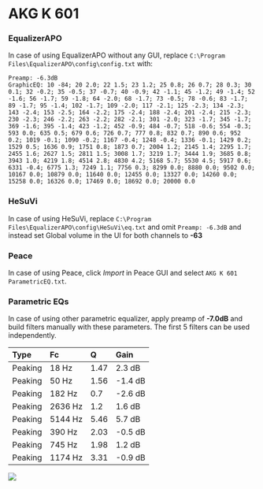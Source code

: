 # AKG K 601

### EqualizerAPO
In case of using EqualizerAPO without any GUI, replace `C:\Program Files\EqualizerAPO\config\config.txt`
with:
```
Preamp: -6.3dB
GraphicEQ: 10 -84; 20 2.0; 22 1.5; 23 1.2; 25 0.8; 26 0.7; 28 0.3; 30 0.1; 32 -0.2; 35 -0.5; 37 -0.7; 40 -0.9; 42 -1.1; 45 -1.2; 49 -1.4; 52 -1.6; 56 -1.7; 59 -1.8; 64 -2.0; 68 -1.7; 73 -0.5; 78 -0.6; 83 -1.7; 89 -1.7; 95 -1.4; 102 -1.7; 109 -2.0; 117 -2.1; 125 -2.3; 134 -2.3; 143 -2.4; 153 -2.5; 164 -2.2; 175 -2.4; 188 -2.4; 201 -2.4; 215 -2.3; 230 -2.3; 246 -2.2; 263 -2.2; 282 -2.1; 301 -2.0; 323 -1.7; 345 -1.7; 369 -1.6; 395 -1.4; 423 -1.2; 452 -0.9; 484 -0.7; 518 -0.6; 554 -0.3; 593 0.0; 635 0.5; 679 0.6; 726 0.7; 777 0.8; 832 0.7; 890 0.6; 952 0.2; 1019 -0.1; 1090 -0.2; 1167 -0.4; 1248 -0.4; 1336 -0.1; 1429 0.2; 1529 0.5; 1636 0.9; 1751 0.8; 1873 0.7; 2004 1.2; 2145 1.4; 2295 1.7; 2455 1.6; 2627 1.5; 2811 1.5; 3008 1.7; 3219 1.7; 3444 1.9; 3685 0.8; 3943 1.0; 4219 1.8; 4514 2.8; 4830 4.2; 5168 5.7; 5530 4.5; 5917 0.6; 6331 -0.4; 6775 1.3; 7249 1.1; 7756 0.3; 8299 0.0; 8880 0.0; 9502 0.0; 10167 0.0; 10879 0.0; 11640 0.0; 12455 0.0; 13327 0.0; 14260 0.0; 15258 0.0; 16326 0.0; 17469 0.0; 18692 0.0; 20000 0.0
```

### HeSuVi
In case of using HeSuVi, replace `C:\Program Files\EqualizerAPO\config\HeSuVi\eq.txt` and omit `Preamp:
-6.3dB` and instead set Global volume in the UI for both channels to **-63**

### Peace
In case of using Peace, click *Import* in Peace GUI and select `AKG K 601 ParametricEQ.txt`.

### Parametric EQs
In case of using other parametric equalizer, apply preamp of **-7.0dB** and build filters manually with
these parameters. The first 5 filters can be used independently.

| Type    | Fc      |    Q | Gain    |
|:--------|:--------|:-----|:--------|
| Peaking | 18 Hz   | 1.47 | 2.3 dB  |
| Peaking | 50 Hz   | 1.56 | -1.4 dB |
| Peaking | 182 Hz  | 0.7  | -2.6 dB |
| Peaking | 2636 Hz | 1.2  | 1.6 dB  |
| Peaking | 5144 Hz | 5.46 | 5.7 dB  |
| Peaking | 390 Hz  | 2.03 | -0.5 dB |
| Peaking | 745 Hz  | 1.98 | 1.2 dB  |
| Peaking | 1174 Hz | 3.31 | -0.9 dB |

![](https://raw.githubusercontent.com/jaakkopasanen/AutoEq/master/results/headphonecom/headphonecom/AKG%20K%20601/AKG%20K%20601.png)